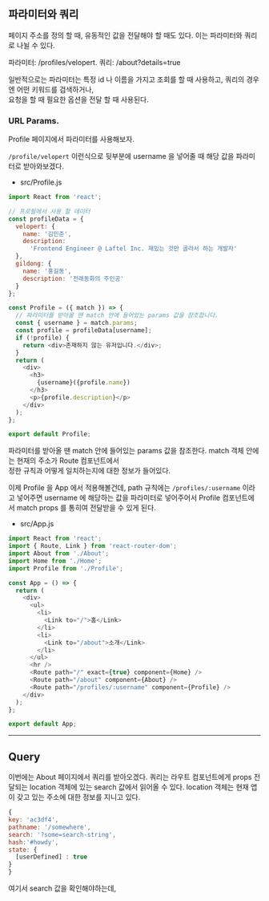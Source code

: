 ## 파라미터와 쿼리 

페이지 주소를 정의 할 때, 유동적인 값을 전달해야 할 때도 있다. 이는 파라미터와 쿼리로 나뉠 수 있다.  

파라미터: /profiles/velopert. 
쿼리: /about?details=true 

일반적으로는 파라미터는 특정 id 나 이름을 가지고 조회를 할 때 사용하고, 쿼리의 경우엔 어떤 키워드를 검색하거나,   
요청을 할 때 필요한 옵션을 전달 할 때 사용된다.    

### URL Params.   
Profile 페이지에서 파라미터를 사용해보자.  

`/profile/velopert` 이런식으로 뒷부분에 username 을 넣어줄 때 해당 값을 파라미터로 받아와보겠다.  

- src/Profile.js  
```javascript
import React from 'react';

// 프로필에서 사용 할 데이터
const profileData = {
  velopert: {
    name: '김민준',
    description:
      'Frontend Engineer @ Laftel Inc. 재밌는 것만 골라서 하는 개발자'
  },
  gildong: {
    name: '홍길동',
    description: '전래동화의 주인공'
  }
};

const Profile = ({ match }) => {
  // 파라미터를 받아올 땐 match 안에 들어있는 params 값을 참조합니다.
  const { username } = match.params;
  const profile = profileData[username];
  if (!profile) {
    return <div>존재하지 않는 유저입니다.</div>;
  }
  return (
    <div>
      <h3>
        {username}({profile.name})
      </h3>
      <p>{profile.description}</p>
    </div>
  );
};

export default Profile;
```

파라미터를 받아올 땐 match 안에 들어있는 params 값을 참조한다. match 객체 안에는 현재의 주소가 Route 컴포넌트에서  
정한 규칙과 어떻게 일치하는지에 대한 정보가 들어있다.  

이제 Profile 을 App 에서 적용해볼건데, path 규칙에는 `/profiles/:username` 이라고 넣어주면 username 에 해당하는  값을 파라미터로 넣어주어서 Profile 컴포넌트에서 match props 를 통히여 전달받을 수 있게 된다.  


- src/App.js
```javascript
import React from 'react';
import { Route, Link } from 'react-router-dom';
import About from './About';
import Home from './Home';
import Profile from './Profile';

const App = () => {
  return (
    <div>
      <ul>
        <li>
          <Link to="/">홈</Link>
        </li>
        <li>
          <Link to="/about">소개</Link>
        </li>
      </ul>
      <hr />
      <Route path="/" exact={true} component={Home} />
      <Route path="/about" component={About} />
      <Route path="/profiles/:username" component={Profile} />
    </div>
  );
};

export default App;
```

<hr>

## Query
이번에는 About 페이지에서 쿼리를 받아오겠다. 쿼리는 라우트 컴포넌트에게 props 전달되는 location 객체에 있는 search 값에서  읽어올 수 있다. location 객체는 현재 앱이 갖고 있는 주소에 대한 정보를 지니고 있다.  

```javascript
{
key: 'ac3df4', 
pathname: '/somewhere',
search: '?some=search-string',
hash:'#howdy',
state: {
  [userDefined] : true
}
}
```

여기서 search 값을 확인해야하는데,
